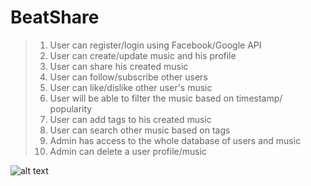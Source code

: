 # BeatShare
>1. User can register/login using Facebook/Google API
>2. User can create/update music and his profile
>3. User can share his created music
>4. User can follow/subscribe other users
>5. User can like/dislike other user's music
>6. User will be able to filter the music based on timestamp/ popularity
>7. User can add tags to his created music
>8. User can search other music based on tags
>9. Admin has access to the whole database of users and music
>10. Admin can delete a user profile/music


![alt text](https://github.com/neu-mis-info6150-fall-2018/final-project-ignore/blob/master/BeatShare.svg)
